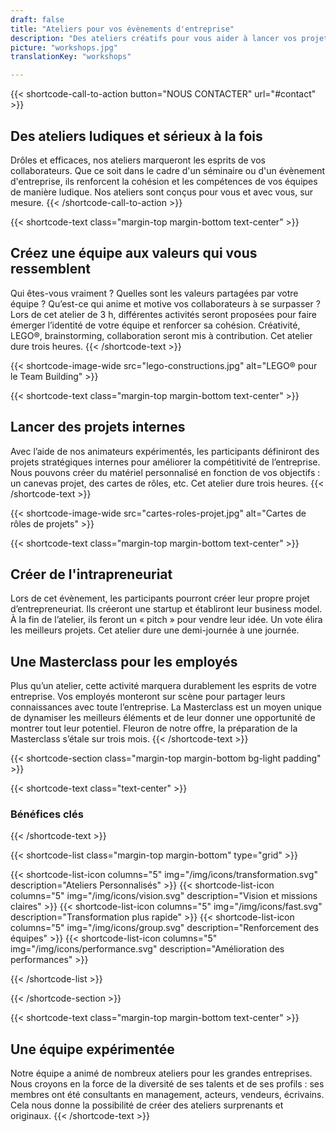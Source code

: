 ```yaml
---
draft: false
title: "Ateliers pour vos évènements d'entreprise"
description: "Des ateliers créatifs pour vous aider à lancer vos projets et renforcer les compétences de vos équipes."
picture: "workshops.jpg"
translationKey: "workshops"

---
```


{{< shortcode-call-to-action 
  button="NOUS CONTACTER"
  url="#contact" >}}
## Des ateliers ludiques et sérieux à la fois
Drôles et efficaces, nos ateliers marqueront les esprits de vos collaborateurs. Que ce soit dans le cadre d'un séminaire ou d'un évènement d'entreprise, ils renforcent la cohésion et les compétences de vos équipes de manière ludique. Nos ateliers sont conçus pour vous et avec vous, sur mesure.
{{< /shortcode-call-to-action >}}

{{< shortcode-text
  class="margin-top margin-bottom text-center" >}}
## Créez une équipe aux valeurs qui vous ressemblent

Qui êtes-vous vraiment ? Quelles sont les valeurs partagées par votre équipe ? Qu’est-ce qui anime et motive vos collaborateurs à se surpasser ? Lors de cet atelier de 3 h, différentes activités seront proposées pour faire émerger l’identité de votre équipe et renforcer sa cohésion. Créativité, LEGO®, brainstorming, collaboration seront mis à contribution. Cet atelier dure trois heures.
{{< /shortcode-text >}}



{{< shortcode-image-wide
  src="lego-constructions.jpg"
  alt="LEGO® pour le Team Building" >}}



{{< shortcode-text
  class="margin-top margin-bottom text-center" >}}
## Lancer des projets internes

Avec l’aide de nos animateurs expérimentés, les participants définiront des projets stratégiques internes pour améliorer la compétitivité de l’entreprise. Nous pouvons créer du matériel personnalisé en fonction de vos objectifs : un canevas projet, des cartes de rôles, etc. Cet atelier dure trois heures.
{{< /shortcode-text >}}



{{< shortcode-image-wide src="cartes-roles-projet.jpg" alt="Cartes de rôles de projets" >}}



{{< shortcode-text
  class="margin-top margin-bottom text-center" >}}
## Créer de l'intrapreneuriat
Lors de cet évènement, les participants pourront créer leur propre projet d’entrepreneuriat. Ils créeront une startup et établiront leur business model. À la fin de l’atelier, ils feront un « pitch » pour vendre leur idée. Un vote élira les meilleurs projets. Cet atelier dure une demi-journée à une journée.

## Une Masterclass pour les employés
Plus qu’un atelier, cette activité marquera durablement les esprits de votre entreprise. Vos employés monteront sur scène pour partager leurs connaissances avec toute l’entreprise. La Masterclass est un moyen unique de dynamiser les meilleurs éléments et de leur donner une opportunité de montrer tout leur potentiel. Fleuron de notre offre, la préparation de la Masterclass s’étale sur trois mois.
{{< /shortcode-text >}}



{{< shortcode-section
  class="margin-top margin-bottom bg-light padding" >}}

{{< shortcode-text
  class="text-center" >}}
### Bénéfices clés
{{< /shortcode-text >}}

{{< shortcode-list 
  class="margin-top margin-bottom"
  type="grid" >}}

{{< shortcode-list-icon
  columns="5"
  img="/img/icons/transformation.svg"
  description="Ateliers Personnalisés" >}}
{{< shortcode-list-icon
  columns="5"
  img="/img/icons/vision.svg"
  description="Vision et missions claires" >}}
{{< shortcode-list-icon
  columns="5"
  img="/img/icons/fast.svg"
  description="Transformation plus rapide" >}}
{{< shortcode-list-icon
  columns="5"
  img="/img/icons/group.svg"
  description="Renforcement des équipes" >}}
{{< shortcode-list-icon
  columns="5"
  img="/img/icons/performance.svg"
  description="Amélioration des performances" >}}

{{< /shortcode-list >}}

{{< /shortcode-section >}}


{{< shortcode-text
  class="margin-top margin-bottom text-center" >}}
## Une équipe expérimentée
Notre équipe a animé de nombreux ateliers pour les grandes entreprises. Nous croyons en la force de la diversité de ses talents et de ses profils : ses membres ont été consultants en management, acteurs, vendeurs, écrivains. Cela nous donne la possibilité de créer des ateliers surprenants et originaux.
{{< /shortcode-text >}}
